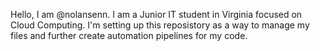 Hello, I am @nolansenn. I am a Junior IT student in Virginia focused on Cloud Computing. I'm setting up this reposistory as a way to manage my files and further create automation pipelines for my code. 
